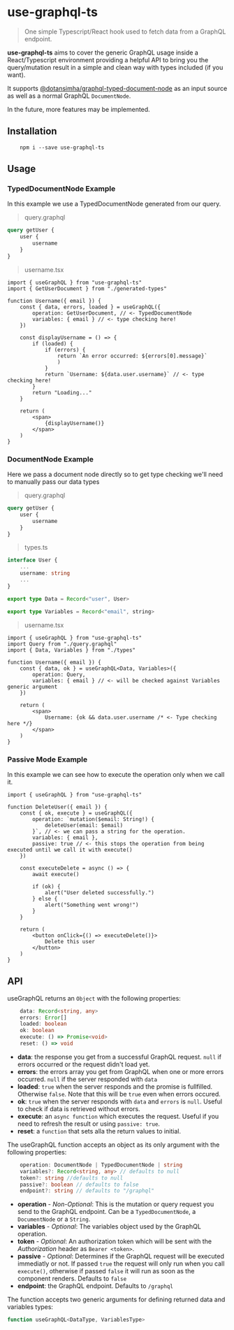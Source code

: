 # use-graphql-ts

> One simple Typescript/React hook used to fetch data from a GraphQL endpoint. 

**use-graphql-ts** aims to cover the generic GraphQL usage inside a React/Typescript environment providing a helpful API to bring you the query/mutation result in a simple and clean way with types included (if you want). 

It supports [@dotansimha/graphql-typed-document-node](https://github.com/dotansimha/graphql-typed-document-node) as an input source as well as a normal GraphQL `DocumentNode`. 

In the future, more features may be implemented.

## Installation

```
    npm i --save use-graphql-ts
````

## Usage

### TypedDocumentNode Example
In this example we use a TypedDocumentNode generated from our query.

> query.graphql
```graphql
query getUser {
    user {
        username
    }
}
```
> username.tsx
```tsx
import { useGraphQL } from "use-graphql-ts"
import { GetUserDocument } from "./generated-types"

function Username({ email }) {
    const { data, errors, loaded } = useGraphQL({
        operation: GetUserDocument, // <- TypedDocumentNode 
        variables: { email } // <- type checking here!
    })

    const displayUsername = () => {
        if (loaded) {
            if (errors) {
                return `An error occurred: ${errors[0].message}`
                )
            }
            return `Username: ${data.user.username}` // <- type checking here!
        }
        return "Loading..."
    }

    return (
        <span>
            {displayUsername()}
        </span>
    )
}
```

### DocumentNode Example
Here we pass a document node directly so to get type checking we'll need to manually pass our data types
> query.graphql
```graphql
query getUser {
    user {
        username
    }
}
```
> types.ts
```typescript
interface User {
    ...
    username: string
    ...
}

export type Data = Record<"user", User>

export type Variables = Record<"email", string>
```
> username.tsx
```tsx
import { useGraphQL } from "use-graphql-ts"
import Query from "./query.graphql"
import { Data, Variables } from "./types"

function Username({ email }) {
    const { data, ok } = useGraphQL<Data, Variables>({
        operation: Query,
        variables: { email } // <- will be checked against Variables generic argument
    })

    return (
        <span>
            Username: {ok && data.user.username /* <- Type checking here */}
        </span>
    )
}
```

### Passive Mode Example
In this example we can see how to execute the operation only when we call it.
```tsx
import { useGraphQL } from "use-graphql-ts"

function DeleteUser({ email }) {
    const { ok, execute } = useGraphQL({
        operation: `mutation($email: String!) {
            deleteUser(email: $email)
        }`, // <- we can pass a string for the operation.
        variables: { email },
        passive: true // <- this stops the operation from being executed until we call it with execute() 
    })

    const executeDelete = async () => {
        await execute()

        if (ok) {
            alert("User deleted successfully.")
        } else {
            alert("Something went wrong!")
        }
    }

    return (
        <button onClick={() => executeDelete()}>
            Delete this user
        </button>
    )
}
```

## API

useGraphQL returns an `Object` with the following properties:

```typescript
    data: Record<string, any>
    errors: Error[]
    loaded: boolean 
    ok: boolean
    execute: () => Promise<void>
    reset: () => void
```

+ **data**: the response you get from a successful GraphQL request. `null` if errors occurred or the request didn't load yet.
+ **errors**: the errors array you get from GraphQL when one or more errors occurred. `null` if the server responded with `data`
+ **loaded**: `true` when the server responds and the promise is fullfilled. Otherwise `false`. Note that this will be `true` even when errors occured.
+ **ok**: `true` when the server responds with `data` and `errors` is `null`. Useful to check if data is retrieved without errors.
+ **execute**: an `async function` which executes the request. Useful if you need to refresh the result or using `passive: true`.
+ **reset**: a `function` that sets alla the return values to initial. 

The useGraphQL function accepts an object as its only argument with the following properties:

```typescript
    operation: DocumentNode | TypedDocumentNode | string
    variables?: Record<string, any> // defaults to null
    token?: string //defaults to null
    passive?: boolean // defaults to false
    endpoint?: string // defaults to "/graphql"
```

+ **operation** - *Non-Optional*: This is the mutation or query request you send to the GraphQL endpoint. Can be a `TypedDocumentNode`, a `DocumentNode` or a `String`. 
+ **variables** - *Optional*: The variables object used by the GraphQL operation.
+ **token** - *Optional*: An authorization token which will be sent with the *Authorization* header as `Bearer <token>`.
+ **passive** - *Optional*: Determines if the GraphQL request will be executed immediatly or not. If passed `true` the request will only run when you call `execute()`, otherwise if passed `false` it will run as soon as the component renders. Defaults to `false`
+ **endpoint**: the GraphQL endpoint. Defaults to `/graphql`

The function accepts two generic arguments for defining returned data and variables types:
```typescript
function useGraphQL<DataType, VariablesType>
```


